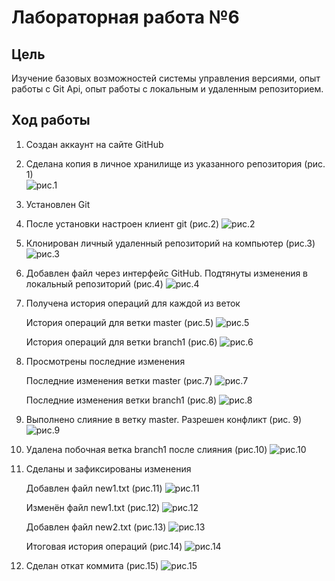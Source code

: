 # Лабораторная работа №6
## Цель
Изучение базовых возможностей системы управления версиями, опыт работы с Git Api, опыт работы с локальным и удаленным репозиторием.
## Ход работы
1. Создан аккаунт на сайте GitHub
2. Сделана копия в личное хранилище из указанного репозитория (рис. 1)  
   ![рис.1](screenshots/1s.png)
3. Установлен Git
4. После установки настроен клиент git (рис.2)
   ![рис.2](screenshots/2s.png)
5. Клонирован личный удаленный репозиторий на компьютер (рис.3)
   ![рис.3](screenshots/3s.png)
6. Добавлен файл через интерфейс GitHub. Подтянуты изменения в локальный репозиторий (рис.4)
   ![рис.4](screenshots/4s.png)
7. Получена история операций для каждой из веток 
   
   История операций для ветки master (рис.5)
   ![рис.5](screenshots/8s_7_m.png)

   История операций для ветки branch1 (рис.6)
   ![рис.6](screenshots/6s_7_b.png)
8. Просмотрены последние изменения
   
   Последние изменения ветки master (рис.7)
   ![рис.7](screenshots/5s_8_m.png)

   Последние изменения ветки branch1 (рис.8)
   ![рис.8](screenshots/7s_8_b.png)
9. Выполнено слияние в ветку master. Разрешен конфликт (рис. 9)
    ![рис.9](screenshots/9s.png)
10. Удалена побочная ветка branch1 после слияния (рис.10)
    ![рис.10](screenshots/10s.png)
11. Сделаны и зафиксированы изменения
    
    Добавлен файл new1.txt (рис.11)
    ![рис.11](screenshots/11s.png)
    
    Изменён файл new1.txt (рис.12)
    ![рис.12](screenshots/12s.png)

    Добавлен файл new2.txt (рис.13)
    ![рис.13](screenshots/13s.png)

    Итоговая история операций (рис.14)
    ![рис.14](screenshots/14s.png)

12. Сделан откат коммита (рис.15)
    ![рис.15](screenshots/15s.png)